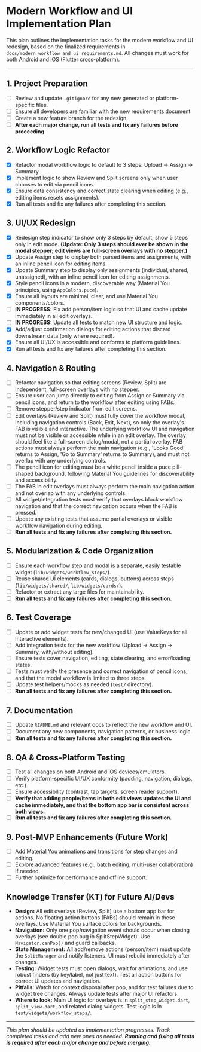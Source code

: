# Modern Workflow and UI Implementation Plan

This plan outlines the implementation tasks for the modern workflow and UI redesign, based on the finalized requirements in `docs/modern_workflow_and_ui_requirements.md`. All changes must work for both Android and iOS (Flutter cross-platform).

---

## 1. Project Preparation
- [ ] Review and update `.gitignore` for any new generated or platform-specific files.
- [ ] Ensure all developers are familiar with the new requirements document.
- [ ] Create a new feature branch for the redesign.
- [ ] **After each major change, run all tests and fix any failures before proceeding.**

## 2. Workflow Logic Refactor
- [x] Refactor modal workflow logic to default to 3 steps: Upload → Assign → Summary.
- [x] Implement logic to show Review and Split screens only when user chooses to edit via pencil icons.
- [x] Ensure data consistency and correct state clearing when editing (e.g., editing items resets assignments).
- [x] Run all tests and fix any failures after completing this section.

## 3. UI/UX Redesign
- [x] Redesign step indicator to show only 3 steps by default; show 5 steps only in edit mode. **(Update: Only 3 steps should ever be shown in the modal stepper; edit views are full-screen overlays with no stepper.)**
- [x] Update Assign step to display both parsed items and assignments, with an inline pencil icon for editing items.
- [x] Update Summary step to display only assignments (individual, shared, unassigned), with an inline pencil icon for editing assignments.
- [x] Style pencil icons in a modern, discoverable way (Material You principles, using `AppColors.puce`).
- [x] Ensure all layouts are minimal, clear, and use Material You components/colors.
- [ ] **IN PROGRESS:** Fix add person/item logic so that UI and cache update immediately in all edit overlays.
- [ ] **IN PROGRESS:** Update all tests to match new UI structure and logic.
- [x] Add/adjust confirmation dialogs for editing actions that discard downstream data (only where required).
- [x] Ensure all UI/UX is accessible and conforms to platform guidelines.
- [x] Run all tests and fix any failures after completing this section.

## 4. Navigation & Routing
- [ ] Refactor navigation so that editing screens (Review, Split) are independent, full-screen overlays with no stepper.
- [ ] Ensure user can jump directly to editing from Assign or Summary via pencil icons, and return to the workflow after editing using FABs.
- [ ] Remove stepper/step indicator from edit screens.
- [ ] Edit overlays (Review and Split) must fully cover the workflow modal, including navigation controls (Back, Exit, Next), so only the overlay's FAB is visible and interactive. The underlying workflow UI and navigation must not be visible or accessible while in an edit overlay. The overlay should feel like a full-screen dialog/modal, not a partial overlay. FAB actions must always perform the main navigation (e.g., 'Looks Good' returns to Assign, 'Go to Summary' returns to Summary), and must not overlap with any underlying controls.
- [ ] The pencil icon for editing must be a white pencil inside a puce pill-shaped background, following Material You guidelines for discoverability and accessibility.
- [ ] The FAB in edit overlays must always perform the main navigation action and not overlap with any underlying controls.
- [ ] All widget/integration tests must verify that overlays block workflow navigation and that the correct navigation occurs when the FAB is pressed.
- [ ] Update any existing tests that assume partial overlays or visible workflow navigation during editing.
- [ ] **Run all tests and fix any failures after completing this section.**

## 5. Modularization & Code Organization
- [ ] Ensure each workflow step and modal is a separate, easily testable widget (`lib/widgets/workflow_steps/`).
- [ ] Reuse shared UI elements (cards, dialogs, buttons) across steps (`lib/widgets/shared/`, `lib/widgets/cards/`).
- [ ] Refactor or extract any large files for maintainability.
- [ ] **Run all tests and fix any failures after completing this section.**

## 6. Test Coverage
- [ ] Update or add widget tests for new/changed UI (use ValueKeys for all interactive elements).
- [ ] Add integration tests for the new workflow (Upload → Assign → Summary, with/without editing).
- [ ] Ensure tests cover navigation, editing, state clearing, and error/loading states.
- [ ] Tests must verify the presence and correct navigation of pencil icons, and that the modal workflow is limited to three steps.
- [ ] Update test helpers/mocks as needed (`test/` directory).
- [ ] **Run all tests and fix any failures after completing this section.**

## 7. Documentation
- [ ] Update `README.md` and relevant docs to reflect the new workflow and UI.
- [ ] Document any new components, navigation patterns, or business logic.
- [ ] **Run all tests and fix any failures after completing this section.**

## 8. QA & Cross-Platform Testing
- [ ] Test all changes on both Android and iOS devices/emulators.
- [ ] Verify platform-specific UI/UX conformity (padding, navigation, dialogs, etc.).
- [ ] Ensure accessibility (contrast, tap targets, screen reader support).
- [ ] **Verify that adding people/items in both edit views updates the UI and cache immediately, and that the bottom app bar is consistent across both views.**
- [ ] **Run all tests and fix any failures after completing this section.**

## 9. Post-MVP Enhancements (Future Work)
- [ ] Add Material You animations and transitions for step changes and editing.
- [ ] Explore advanced features (e.g., batch editing, multi-user collaboration) if needed.
- [ ] Further optimize for performance and offline support.

## Knowledge Transfer (KT) for Future AI/Devs
- **Design:** All edit overlays (Review, Split) use a bottom app bar for actions. No floating action buttons (FABs) should remain in these overlays. Use Material You surface colors for backgrounds.
- **Navigation:** Only one pop/navigation event should occur when closing overlays (see double pop bug in SplitStepWidget). Use `Navigator.canPop()` and guard callbacks.
- **State Management:** All add/remove actions (person/item) must update the `SplitManager` and notify listeners. UI must rebuild immediately after changes.
- **Testing:** Widget tests must open dialogs, wait for animations, and use robust finders (by key/label, not just text). Test all action buttons for correct UI updates and navigation.
- **Pitfalls:** Watch for context disposal after pop, and for test failures due to widget tree changes. Always update tests after major UI refactors.
- **Where to look:** Main UI logic for overlays is in `split_step_widget.dart`, `split_view.dart`, and related dialog widgets. Test logic is in `test/widgets/workflow_steps/`.

---

_This plan should be updated as implementation progresses. Track completed tasks and add new ones as needed. **Running and fixing all tests is required after each major change and before merging.**_ 